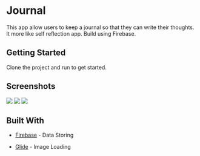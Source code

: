# Journal
 This app allow users to keep a journal so that they can write their thoughts. It more
like self reflection app. Build using Firebase.

## Getting Started

Clone the project and run to get started.

## Screenshots





![](https://user-images.githubusercontent.com/71267021/109410036-5d896f80-79bd-11eb-8f8d-f611ce618a17.png)
![](https://user-images.githubusercontent.com/71267021/109410304-890d5980-79bf-11eb-97f1-39833e65e333.jpg)
![](https://user-images.githubusercontent.com/71267021/109410348-e7d2d300-79bf-11eb-94d3-1b8bace98145.jpg)







## Built With
* [Firebase](https://firebase.google.com/?gclid=CjwKCAjwgOGCBhAlEiwA7FUXkiys8GjF8LlpDkjYEPLy_2I0Y3h9hPSldCpJM-UEzz8LLahB4G9RyxoCi_kQAvD_BwE&gclsrc=aw.ds) - Data Storing 

* [Glide](https://github.com/bumptech/glide) - Image Loading






